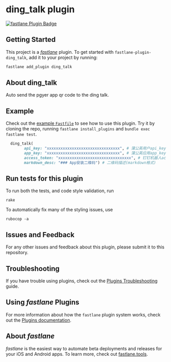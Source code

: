 # ding_talk plugin

[![fastlane Plugin Badge](https://rawcdn.githack.com/fastlane/fastlane/master/fastlane/assets/plugin-badge.svg)](https://rubygems.org/gems/fastlane-plugin-ding_talk)

## Getting Started

This project is a [_fastlane_](https://github.com/fastlane/fastlane) plugin. To get started with `fastlane-plugin-ding_talk`, add it to your project by running:

```bash
fastlane add_plugin ding_talk
```

## About ding_talk

Auto send the pgyer app qr code to the ding talk.

## Example

Check out the [example `Fastfile`](fastlane/Fastfile) to see how to use this plugin. Try it by cloning the repo, running `fastlane install_plugins` and `bundle exec fastlane test`.

```ruby
  ding_talk(
        api_key: "xxxxxxxxxxxxxxxxxxxxxxxxxxxxxxxx", # 蒲公英用户api_key
        app_key: "xxxxxxxxxxxxxxxxxxxxxxxxxxxxxxxx", # 蒲公英应用app_key
        access_token: "xxxxxxxxxxxxxxxxxxxxxxxxxxxxxxxx", # 钉钉机器人access_token
        markdown_desc: "### App安装二维码") # 二维码描述(markdown格式)
```

## Run tests for this plugin

To run both the tests, and code style validation, run

```
rake
```

To automatically fix many of the styling issues, use
```
rubocop -a
```

## Issues and Feedback

For any other issues and feedback about this plugin, please submit it to this repository.

## Troubleshooting

If you have trouble using plugins, check out the [Plugins Troubleshooting](https://docs.fastlane.tools/plugins/plugins-troubleshooting/) guide.

## Using _fastlane_ Plugins

For more information about how the `fastlane` plugin system works, check out the [Plugins documentation](https://docs.fastlane.tools/plugins/create-plugin/).

## About _fastlane_

_fastlane_ is the easiest way to automate beta deployments and releases for your iOS and Android apps. To learn more, check out [fastlane.tools](https://fastlane.tools).
